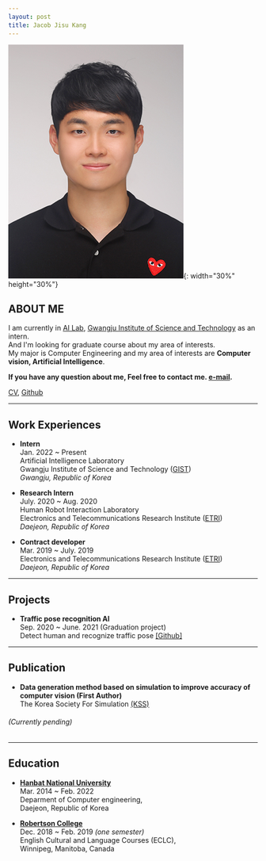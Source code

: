 ```yaml
---
layout: post
title: Jacob Jisu Kang
---
```

![](/assets/picture.jpg){: width="30%" height="30%"}
## ABOUT ME
I am currently in [AI Lab](https://sites.google.com/view/gistailab/), [Gwangju Institute of Science and Technology](https://www.gist.ac.kr/en/main.html) as an intern. <br/>
And I'm looking for graduate course about my area of interests. <br/>
My major is Computer Engineering and my area of interests are **Computer vision, Artificial Intelligence**.  <br/>

**If you have any question about me, Feel free to contact me. [e-mail](mailto:dev.newjacob19@gmail.com).**  <br/>

[CV](https://jacob-kang.github.io/assets/CV_ENG.pdf), [Github](https://github.com/jacob-kang)

***

## Work Experiences  <br/>
* **Intern**  <br/>
Jan. 2022 ~ Present <br/>
Artificial Intelligence Laboratory  <br/>
Gwangju Institute of Science and Technology ([GIST](https://www.gist.ac.kr/en/main.html))  <br/>
_Gwangju, Republic of Korea_  <br/>


* **Research Intern**  <br/>
July. 2020 ~ Aug. 2020 <br/>
Human Robot Interaction Laboratory  <br/>
Electronics and Telecommunications Research Institute ([ETRI](https://www.etri.re.kr/eng/main/main.etri))  <br/>
_Daejeon, Republic of Korea_  <br/>


* **Contract developer**  <br/>
Mar. 2019 ~ July. 2019 <br/>
Electronics and Telecommunications Research Institute ([ETRI](https://www.etri.re.kr/eng/main/main.etri))  <br/>
_Daejeon, Republic of Korea_   <br/>

***

## Projects  <br/>
* **Traffic pose recognition AI** <br/>
Sep. 2020 ~ June. 2021 (Graduation project) <br/>
Detect human and recognize traffic pose [[Github]](https://github.com/jacob-kang/TrafficPoseRecognition_GraduationProject)

***
## Publication <br/>
* **Data generation method based on simulation to improve accuracy of computer vision (First Author)** <br/>
The Korea Society For Simulation [(KSS)](https://www.simulation.or.kr/html/) <br/>
###### (Currently pending) <br/>
***

## Education <br/>
* **[Hanbat National University](https://www.hanbat.ac.kr/eng/)** <br/>
Mar. 2014 ~ Feb. 2022 <br/>
Deparment of Computer engineering,  <br/>
Daejeon, Republic of Korea <br/>


* **[Robertson College](https://www.robertsoncollege.com/campuses/winnipeg/)** <br/>
Dec. 2018 ~ Feb. 2019 _(one semester)_ <br/>
English Cultural and Language Courses (ECLC), <br/>
Winnipeg, Manitoba, Canada
